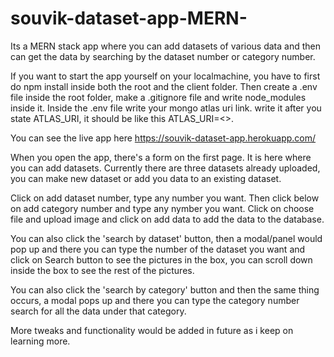 # souvik-dataset-app-MERN-
Its a MERN stack app where you can add datasets of various data and then can get the data by searching by the dataset number or category number.

If you want to start the app yourself on your localmachine, you have to first do npm install inside both the root and the client folder. Then create a  .env file inside the root folder, make a .gitignore file and write node_modules inside it. Inside the .env file write your mongo atlas uri link. write it after you state ATLAS_URI, it should be like this ATLAS_URI=<<your mongo uri>>.

You can see the live app here
https://souvik-dataset-app.herokuapp.com/

When you open the app, there's a form on the first page. It is here where you can add datasets. Currently there are three datasets already uploaded, you can make new dataset or add you data to an existing dataset.

Click on add dataset number, type any number you want. Then click below on add category number and type any nymber you want.
Click on choose file and upload image and click on add data to add the data to the database.

You can also click the 'search by dataset' button, then a modal/panel would pop up and there you can type the number of the dataset you want and click on Search button to see the pictures in the box, you can scroll down inside the box to see the rest of the pictures.

You can also click the 'search by category' button and then the same thing occurs, a modal pops up and there you can type the category number search for all the data under that category.

More tweaks and functionality would be added in future as i keep on learning more.
